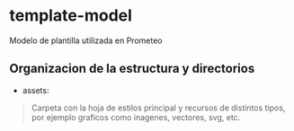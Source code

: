 # template-model
Modelo de plantilla utilizada en Prometeo

## Organizacion de la estructura y directorios

- assets:
>  Carpeta con la hoja de estilos principal y recursos de distintos tipos, por ejemplo graficos como inagenes, vectores, svg, etc.

